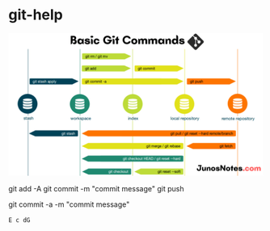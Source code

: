 # git-help

![git commands workflow](git-commands-workflow.png)

git add -A
git commit -m "commit message"
git push

git commit -a -m "commit message"



```abc
E c dG
```

